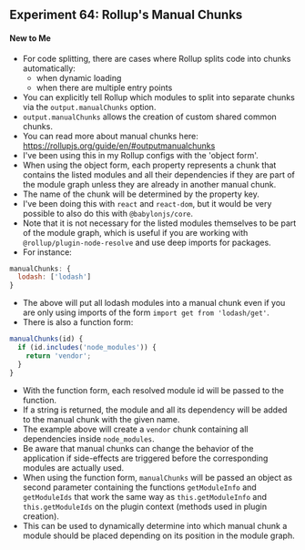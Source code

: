 ## Experiment 64: Rollup's Manual Chunks

#### New to Me
- For code splitting, there are cases where Rollup splits code into chunks automatically:
  - when dynamic loading
  - when there are multiple entry points
- You can explicitly tell Rollup which modules to split into separate chunks via the `output.manualChunks` option.
- `output.manualChunks` allows the creation of custom shared common chunks.
- You can read more about manual chunks here: https://rollupjs.org/guide/en/#outputmanualchunks
- I've been using this in my Rollup configs with the 'object form'.
- When using the object form, each property represents a chunk that contains the listed modules and all their dependencies if they are part of the module graph unless they are already in another manual chunk.
- The name of the chunk will be determined by the property key.
- I've been doing this with `react` and `react-dom`, but it would be very possible to also do this with `@babylonjs/core`.
- Note that it is not necessary for the listed modules themselves to be part of the module graph, which is useful if you are working with `@rollup/plugin-node-resolve` and use deep imports for packages.
- For instance:
```js
manualChunks: {
  lodash: ['lodash']
}
```
- The above will put all lodash modules into a manual chunk even if you are only using imports of the form `import get from 'lodash/get'`.
- There is also a function form:
```js
manualChunks(id) {
  if (id.includes('node_modules')) {
    return 'vendor';
  }
}
```
- With the function form, each resolved module id will be passed to the function.
- If a string is returned, the module and all its dependency will be added to the manual chunk with the given name.
- The example above will create a `vendor` chunk containing all dependencies inside `node_modules`.
- Be aware that manual chunks can change the behavior of the application if side-effects are triggered before the corresponding modules are actually used.
- When using the function form, `manualChunks` will be passed an object as second parameter containing the functions `getModuleInfo` and `getModuleIds` that work the same way as `this.getModuleInfo` and `this.getModuleIds` on the plugin context (methods used in plugin creation).
- This can be used to dynamically determine into which manual chunk a module should be placed depending on its position in the module graph.